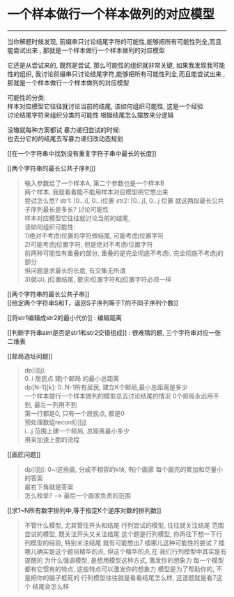 # 一个样本做行一个样本做列的对应模型


---

当你解题时候发现, 前缀串只讨论结尾字符的可能性,能够把所有可能性列全,而且能尝试出来 , 那就是一个样本做行一个样本做列的对应模型

它还是从尝试来的, 既然是尝试, 那么可能性的组织就非常关键, 如果我发现我可能性的组织, 我讨论前缀串只讨论结尾字符,能够把所有可能性列全,而且能尝试出来 , 那就是一个样本做行一个样本做列的对应模型


可能性的分类:  
样本对应模型它往往就讨论当前的结尾,   该如何组织可能性, 这是一个经验   
讨论结尾字符来组织分类的可能性 根据结尾怎么摆放来分逻辑


没辙就每种方案都试
暴力递归尝试的时候:    
也去分它的的结尾去写暴力递归改动态规划


[[在一个字符串中找到没有重复字符子串中最长的长度]]   

[[两个字符串的最长公共子序列]]   
>输入参数给了一个样本A, 第二个参数也是一个样本B  
两个样本, 我就看看能不能用样本对应模型把它憋出来  
尝试怎么憋?
str1: [0...i], 0...i位置
str2: [0...j], 0...j 位置
就这两段最长公共子序列最长是多长?
讨论可能性  
样本对应模型它往往就讨论当前的结尾,   
该如何组织可能性:     
>1)绝对不考虑i位置的字符做结尾, 可能考虑j位置字符  
2)可能考虑j位置字符, 但是绝对不考虑i位置字符  
前两种可能性有重叠的部分, 重叠的是完全彻底不考虑i, 完全彻底不考虑j的部分  
但问题是求最长的长度, 有交集无所谓    
3)就以i, j位置结尾, 要求i位置字符和j位置字符必须一样


[[两个字符串的最长公共子串]]   
[[给定两个字符串S和T，返回S子序列等于T的不同子序列个数]]   

[[将str1编辑成str2的最小代价]] : 编辑距离   


[[判断字符串aim是否是str1和str2交错组成]] : 很难猜的题, 三个字符串对应一张二维表   


[[邮局选址问题]]
>dp[i][j]:   
> 0..i 居民点 建j个邮局 的最小总距离  
dp[N-1][k]: 0..N-1所有居民, 建立K个邮局,最小总距离是多少  
一个样本做行一个样本做列的模型总去讨论结尾的情况
0个邮局永远用不到, 最左一列用不到  
第一行都是0, 只有一个居民点, 都是0    
预处理数组record[i][j]:    
 i...j 范围上建一个邮局, 总距离最小多少   
用来加速上面的流程



[[画匠问题]]
>dp[i][j]: 0~i这些画, 分成不相容的k块, 有j个画家 每个画完的累加和尽量小的答案  
 最右下角就是答案  
怎么枚举? --> 最后一个画家负责的范围

[[求1~N所有数字排列中,等于指定K个逆序对数的排列数]]
>不管什么模型, 尤其管住开头和结尾
行列尝试的模型, 往往就关注结尾
范围尝试的模型, 既关注开头又关注结尾
这个题是行列模型, 
你再往下想一下行列模型的经验, 特别关注结尾
就有可能憋出7 插哪儿这种可能性的尝试
7 插哪儿确实是这个题目精华的点, 但这个精华的点,在
我们行列模型中其实是有提醒的
为什么强调模型, 是想用模型这种方式, 激发你的想象力
每一个模型都有它惯有的特点, 这些特点可以激发你的想象力
模型是为了帮助你的, 不是把你的脑子框死的
行列模型往往就是看看结尾怎么样, 这道题就是看7这个
结尾会怎么样


